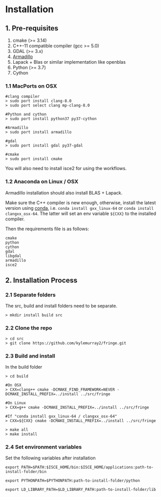 # Installation

## 1. Pre-requisites

1. cmake (>= 3.14)
2. C++-11 compatible compiler (gcc >= 5.0)
3. GDAL (>= 3.x)
4. [Armadillo](http://arma.sourceforge.net/) 
5. Lapack + Blas or similar implementation like openblas
6. Python (>= 3.7)
7. Cython


### 1.1 MacPorts on OSX

```
#clang compiler
> sudo port install clang-8.0
> sudo port select clang mp-clang-8.0

#Python and cython
> sudo port install python37 py37-cython

#Armadillo
> sudo port install armadillo

#gdal
> sudo port install gdal py37-gdal

#cmake
> sudo port install cmake
```

You will also need to install isce2 for using the workflows.

### 1.2 Anaconda on Linux / OSX

Armadillo installation should also install BLAS + Lapack.

Make sure the C++ compiler is new enough, otherwise, install the latest version using [conda](https://docs.conda.io/projects/conda-build/en/latest/resources/compiler-tools.html), i.e. `conda install gxx_linux-64` or `conda install clangxx_osx-64`. The latter will set an env variable `${CXX}` to the installed compiler.

Then the requirements file is as follows:

```
cmake
python
cython
gdal
libgdal
armadillo
isce2
```

## 2. Installation Process

### 2.1 Separate folders

The src, build and install folders need to be separate.

```
> mkdir install build src
```

### 2.2 Clone the repo

```
> cd src
> git clone https://github.com/kylemurray2/fringe.git
```

### 2.3 Build and install

In the build folder

```
> cd build

#On OSX
> CXX=clang++ cmake -DCMAKE_FIND_FRAMEWORK=NEVER -DCMAKE_INSTALL_PREFIX=../install ../src/fringe

#On Linux
> CXX=g++ cmake -DCMAKE_INSTALL_PREFIX=../install ../src/fringe

#If "conda install gxx_linux-64 / clangxx_osx-64"
> CXX=${CXX} cmake -DCMAKE_INSTALL_PREFIX=../install ../src/fringe

> make all
> make install
```

### 2.4 Set environment variables

Set the following variables after installation

```
export PATH=$PATH:$ISCE_HOME/bin:$ISCE_HOME/applications:path-to-install-folder/bin

export PYTHONPATH=$PYTHONPATH:path-to-install-folder/python

export LD_LIBRARY_PATH=$LD_LIBRARY_PATH:path-to-install-folder/lib
```
